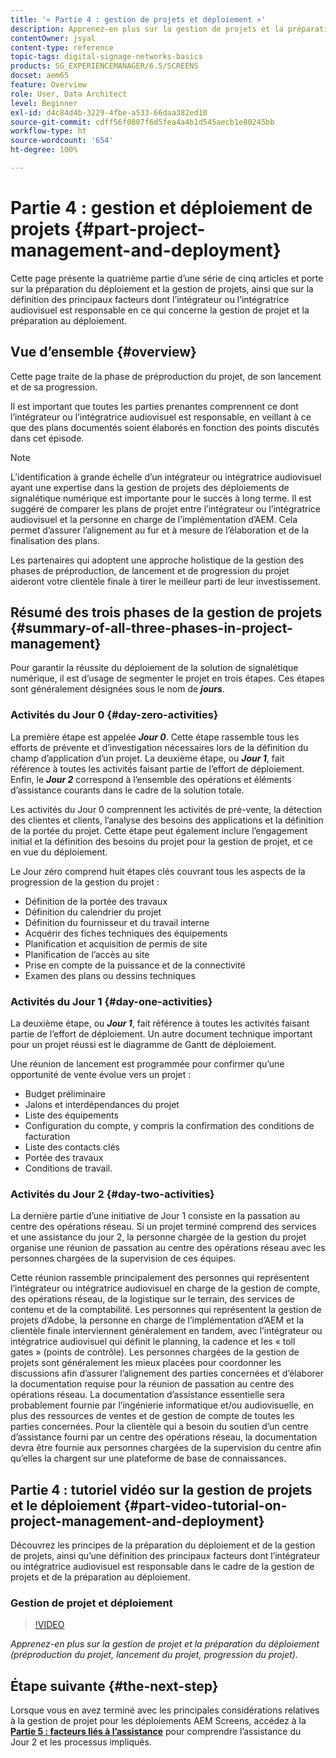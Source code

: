 ```yaml
---
title: '« Partie 4 : gestion de projets et déploiement »'
description: Apprenez-en plus sur la gestion de projets et la préparation au déploiement (préproduction du projet, lancement du projet, progression du projet) pour AEM Screens.
contentOwner: jsyal
content-type: reference
topic-tags: digital-signage-networks-basics
products: SG_EXPERIENCEMANAGER/6.5/SCREENS
docset: aem65
feature: Overview
role: User, Data Architect
level: Beginner
exl-id: d4c84d4b-3229-4fbe-a533-66daa382ed10
source-git-commit: cdff56f0807f6d5fea4a4b1d545aecb1e80245bb
workflow-type: ht
source-wordcount: '654'
ht-degree: 100%

---
```


# Partie 4 : gestion et déploiement de projets {#part-project-management-and-deployment}

Cette page présente la quatrième partie d’une série de cinq articles et porte sur la préparation du déploiement et la gestion de projets, ainsi que sur la définition des principaux facteurs dont l’intégrateur ou l’intégratrice audiovisuel est responsable en ce qui concerne la gestion de projet et la préparation au déploiement.

## Vue d’ensemble {#overview}

Cette page traite de la phase de préproduction du projet, de son lancement et de sa progression.

Il est important que toutes les parties prenantes comprennent ce dont l’intégrateur ou l’intégratrice audiovisuel est responsable, en veillant à ce que des plans documentés soient élaborés en fonction des points discutés dans cet épisode.

>[!NOTE]
>
>L’identification à grande échelle d’un intégrateur ou intégratrice audiovisuel ayant une expertise dans la gestion de projets des déploiements de signalétique numérique est importante pour le succès à long terme. Il est suggéré de comparer les plans de projet entre l’intégrateur ou l’intégratrice audiovisuel et la personne en charge de l’implémentation d’AEM. Cela permet d’assurer l’alignement au fur et à mesure de l’élaboration et de la finalisation des plans. 
>
>Les partenaires qui adoptent une approche holistique de la gestion des phases de préproduction, de lancement et de progression du projet aideront votre clientèle finale à tirer le meilleur parti de leur investissement.

## Résumé des trois phases de la gestion de projets {#summary-of-all-three-phases-in-project-management}

Pour garantir la réussite du déploiement de la solution de signalétique numérique, il est d’usage de segmenter le projet en trois étapes. Ces étapes sont généralement désignées sous le nom de ***jours***.

### Activités du Jour 0 {#day-zero-activities}

La première étape est appelée ***Jour 0***. Cette étape rassemble tous les efforts de prévente et d’investigation nécessaires lors de la définition du champ d’application d’un projet. La deuxième étape, ou ***Jour 1***, fait référence à toutes les activités faisant partie de l’effort de déploiement. Enfin, le ***Jour 2*** correspond à l’ensemble des opérations et éléments d’assistance courants dans le cadre de la solution totale.

Les activités du Jour 0 comprennent les activités de pré-vente, la détection des clientes et clients, l’analyse des besoins des applications et la définition de la portée du projet. Cette étape peut également inclure l’engagement initial et la définition des besoins du projet pour la gestion de projet, et ce en vue du déploiement.

Le Jour zéro comprend huit étapes clés couvrant tous les aspects de la progression de la gestion du projet :

* Définition de la portée des travaux
* Définition du calendrier du projet
* Définition du fournisseur et du travail interne
* Acquérir des fiches techniques des équipements
* Planification et acquisition de permis de site
* Planification de l’accès au site
* Prise en compte de la puissance et de la connectivité
* Examen des plans ou dessins techniques

### Activités du Jour 1 {#day-one-activities}

La deuxième étape, ou ***Jour 1***, fait référence à toutes les activités faisant partie de l’effort de déploiement. Un autre document technique important pour un projet réussi est le diagramme de Gantt de déploiement.

Une réunion de lancement est programmée pour confirmer qu’une opportunité de vente évolue vers un projet :

* Budget préliminaire
* Jalons et interdépendances du projet
* Liste des équipements
* Configuration du compte, y compris la confirmation des conditions de facturation
* Liste des contacts clés
* Portée des travaux
* Conditions de travail.

### Activités du Jour 2 {#day-two-activities}

La dernière partie d’une initiative de Jour 1 consiste en la passation au centre des opérations réseau. Si un projet terminé comprend des services et une assistance du jour 2, la personne chargée de la gestion du projet organise une réunion de passation au centre des opérations réseau avec les personnes chargées de la supervision de ces équipes.

Cette réunion rassemble principalement des personnes qui représentent l’intégrateur ou intégratrice audiovisuel en charge de la gestion de compte, des opérations réseau, de la logistique sur le terrain, des services de contenu et de la comptabilité. Les personnes qui représentent la gestion de projets d’Adobe, la personne en charge de l’implémentation d’AEM et la clientèle finale interviennent généralement en tandem, avec l’intégrateur ou intégratrice audiovisuel qui définit le planning, la cadence et les « toll gates » (points de contrôle). Les personnes chargées de la gestion de projets sont généralement les mieux placées pour coordonner les discussions afin d’assurer l’alignement des parties concernées et d’élaborer la documentation requise pour la réunion de passation au centre des opérations réseau. La documentation d’assistance essentielle sera probablement fournie par l’ingénierie informatique et/ou audiovisuelle, en plus des ressources de ventes et de gestion de compte de toutes les parties concernées. Pour la clientèle qui a besoin du soutien d’un centre d’assistance fourni par un centre des opérations réseau, la documentation devra être fournie aux personnes chargées de la supervision du centre afin qu’elles la chargent sur une plateforme de base de connaissances.

## Partie 4 : tutoriel vidéo sur la gestion de projets et le déploiement {#part-video-tutorial-on-project-management-and-deployment}

Découvrez les principes de la préparation du déploiement et de la gestion de projets, ainsi qu’une définition des principaux facteurs dont l’intégrateur ou intégratrice audiovisuel est responsable dans le cadre de la gestion de projets et de la préparation au déploiement.

### Gestion de projet et déploiement

>[!VIDEO](https://video.tv.adobe.com/v/28408)

*Apprenez-en plus sur la gestion de projet et la préparation du déploiement (préproduction du projet, lancement du projet, progression du projet).*

## Étape suivante {#the-next-step}

Lorsque vous en avez terminé avec les principales considérations relatives à la gestion de projet pour les déploiements AEM Screens, accédez à la **[Partie 5 : facteurs liés à l’assistance](support-considerations.md)** pour comprendre l’assistance du Jour 2 et les processus impliqués.

